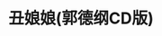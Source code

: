 ---
description: 可听。
layout: post
results:
- primaryGenreName: Entertainment
  version: '1.0'
  artworkUrl100: http://a483.phobos.apple.com/us/r1000/055/Purple4/v4/3c/28/45/3c284548-ca16-3686-fdda-2e2ec70e4acf/mzl.fjcpcfuo.png
  trackViewUrl: https://itunes.apple.com/cn/app/chou-niang-niang-guo-gangcd/id667858844?mt=8&uo=4
  artworkUrl60: http://a1528.phobos.apple.com/us/r1000/050/Purple4/v4/de/43/83/de4383bc-4647-a5f4-3d59-1481d208071e/Icon.png
  userRatingCountForCurrentVersion: 2
  sellerName: Lei Zhu
  supportedDevices:
  - all
  genres:
  - 娱乐
  - 音乐
  trackName: 丑娘娘(郭德纲CD版)
  description: '郭德纲长篇单口相声《丑娘娘》，本专辑收录的郭德纲长篇单口相声为现场实况录音，比电台版内容更完整。

    故事梗概：

    一个仙女下凡，要拯救凡间的人类，结果投错了胎，成了一个夜叉投胎到了钟离家。这样钟离春出世，她就是日后的丑娘娘。钟离春从小就比别人力气大，非常好斗，而且经常惹麻烦。钟离春父母就打算把她扔到大山里。战国时期齐宣王为没有正宫国母而闷闷不乐，齐国大丞相晏英精通卦术，言说到山里定能找到正宫国母。齐宣王在山中正好碰上钟离姑娘，经过多次交涉，齐宣王最终还是取了钟离姑娘为正宫国母。


    搞笑语录：

    这是番帮外国送来的怪兽吧

    ......娘娘回头一看,"妖精!""娘娘,那...那是镜子."

    "豁..哈...哈...我是妖精她娘"

    "我信..我信"

    有事说事,您别吓唬我~~

    我总算明白了我为什么叫“寡人”！

    我是找娘娘啊,可没想到有你这品种的....

    我看咱们还是亡国得了

    看吧``

    口口声声妖精？长这么好看？

    齐宣王说：你看人家交的这个朋友，以后你就叫苏友朋啦！

    －皇姐您最近身体可好？

    －还行还行，就是最近这6顿饭啊，不知道该吃点什么

    祝你成功~~

    奶奶，神力啊~~

    弥陀~~受不了的佛~~~

    酥鸡子~~

    阴人头前走，阳人后跟着~~

    向娘娘学习，向娘娘致敬~~

    有困难找娘娘~~

    敢问小将军，下山路怎么走？

    娘娘下井捉妖精 宣王说 把井盖盖上 我等不了了

    陵霄宝殿之上，玉皇正看书呢，娘娘(六公主)来了：“这人间的事儿，我要管！”玉皇叹了一口气......把这本儿《金瓶梅》撩下，说......

    我不许你打着妖精的旗号骗人!!!!!!!!!!!!!!!!!

    我是神仙呀，你给神仙留点面子好不好

    守法朝朝忧闷，强梁夜夜欢歌，损人利己骑马骡，正直公平挨饿。修桥补路瞎眼，杀人放火儿多，我到西天问我佛，佛说：我也没辙！

    伤情最是晚凉天，憔悴斯人不堪怜。邀酒摧肠三杯醉，寻香惊梦五更寒。 钗头凤斜卿有泪，荼蘼花了我无缘。小楼寂寞心宇月，也难如钩也难圆。

    酒是穿肠毒药,色是刮骨钢刀,财是惹祸根苗,气是无烟火炮。无酒不成宴席，无色路上人稀，无财寸步难行，无气反被人欺。

    赵钱孙李，周吴郑王，冯陈楚魏，切糕沾白糖。

    马瘦毛长蹄子胖，老两口子睡热炕。 老头儿要在炕头上睡，老婆儿还偏不让，老头儿拿起顶门棍，老婆抄起擀面杖，老两口乒登乓当打了个大天亮，炕也晾了个冰凉，谁也没摸着睡热炕。

    苏秦: 给来40个馒头,80斤烙饼

    老板 : 自杀的方式很多,这样太糟践粮食了

    齐王：爱妃，梓童，国母皇娘，我的娘啊~

    口令：娘娘最漂亮！

    我明白了.咱这就走.彩凤山~~立牌招夫

    你们打完他真饶了他吗……

    ——“华哈哈哈哈哈哈！”

    她这一乐把焦魁乐含糊了：“你笑什么？”

    ——“你呀！你太寒碜了！”

    ——焦魁“噗——”一口鲜血栽倒在地娘娘一跺脚“哎哟，可惜了哦！是个玩意儿啊！”

    “大王千岁！小妃……恐怕……命不长久！”

    “……我认为没事儿。”

    “这便是我家国母皇娘！”

    “哦？……敢问小将军，下山的路怎么走？”

    什么法术？咱娘俩挖。

    有一位老神仙……白莲圣母。我后来才知道我上她当了，不老是神仙的……当然了，她能变铁锹，这也不错。……功力也不够，变点儿馒头也变不了了，怎么呢都变铁锹了！”

    在旁边儿土地上，用手指头还写了几个字“我一定要成功。”

    这边儿呢，齐宣王，带着娘娘，到跟前儿瞧见了心里也不是滋味儿：你瞧，好好的大活人，啊，一时，糊涂，自己把自己害死了，打算挖河放水，刨了这么大的坑，倒是用得上：来呀！把娘儿俩埋了……

    “真龙进宅，才能救她，否则的话，她的命算是保不住了。”

    “哦，是啊？”宣王说这事儿好办哪“不要紧的，啊！我那个二叔还活着呢。二王千岁。让他去。他是真聋啊！你怎么说都听不见！”

    齐宣王站起来：啊，国母来了！你们听这个动静！啊？哎呀，~完了，银安殿上这些个金砖，全踹碎啦~~

    “啊~~~~~ 鬼啊~~~~~~~~~~~”

    “回来，别怕，那是娘娘”

    “你就叫我美人吧”

    “我亏心“

    “哎呀，我出来什么也没带着……哎，我把这个丞相给你吧。”

    “大王您干嘛呀？”

    “我恨你，我打算害你”~~~

    身材非常的伟岸……有一米二左右！

    “请娘娘上凤辇，您拉着车辇一步一步拉到银安殿。”

    “我得拉着他？丞相，我不是不答应你啊——我拉不动。”

    娘娘看了看他，叹了口气：“唉！”

    齐宣王转身又出去了：“丞相，要不咱们还是亡国得了，啊？我越看越瘆得慌。”

    口令:"娘娘最漂亮,今年20,明年17!!"

    齐宣王:象侵略个国家啊这归娘娘管,穿哪种颜色的鞋啊归我管，我管的都是大事。

    齐宣王拿手一指:“我猜，你是要杀我，对吗？”'
  price: 0
  trackId: 667858844
  releaseDate: '2013-07-10T01:46:47Z'
  screenshotUrls:
  - http://a5.mzstatic.com/us/r1000/016/Purple6/v4/ba/f1/3e/baf13e2e-5365-d0c4-0faf-b66949dde191/mzl.ysnguucg.1136x1136-75.jpg
  - http://a5.mzstatic.com/us/r1000/059/Purple4/v4/a1/b0/44/a1b04472-a99c-17b0-893a-8345c4ca2fdc/mzl.kcawowmq.1136x1136-75.jpg
  - http://a3.mzstatic.com/us/r1000/025/Purple4/v4/c5/90/39/c59039c3-1628-b556-db19-40202538a63e/mzl.kmpqmovs.1136x1136-75.jpg
  artistViewUrl: https://itunes.apple.com/cn/artist/lei-zhu/id667858847?uo=4
  primaryGenreId: 6016
  averageUserRatingForCurrentVersion: 5
  kind: software
  fileSizeBytes: '109061199'
  bundleId: com.idea.audiochouniangniang
  trackContentRating: 9+
  artistName: Lei Zhu
  trackCensoredName: 丑娘娘(郭德纲CD版)
  isGameCenterEnabled: false
  contentAdvisoryRating: 9+
  languageCodesISO2A:
  - EN
  features: &a []
  wrapperType: software
  artworkUrl512: http://a483.phobos.apple.com/us/r1000/055/Purple4/v4/3c/28/45/3c284548-ca16-3686-fdda-2e2ec70e4acf/mzl.fjcpcfuo.png
  formattedPrice: 免费
  artistId: 667858847
  genreIds:
  - '6016'
  - '6011'
  currency: CNY
  ipadScreenshotUrls: *a
category: 娱乐
tags: tag1
resultCount: 1
title: 丑娘娘(郭德纲CD版)

---